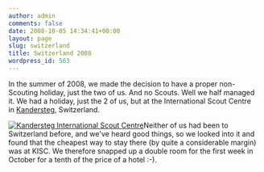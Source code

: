 ```yaml
---
author: admin
comments: false
date: 2008-10-05 14:34:41+00:00
layout: page
slug: switzerland
title: Switzerland 2008
wordpress_id: 563
---
```


In the summer of 2008, we made the decision to have a proper non-Scouting holiday, just the two of us. And no Scouts. Well we half managed it. We had a holiday, just the 2 of us, but at the International Scout Centre in [Kandersteg](http://www.kisc.ch/), Switzerland.

[![Kandersteg International Scout Centre](http://travel.perry-online.me.uk/files/2008/10/kandersteg.jpg)](http://photos.perry-online.me.uk/albums/travel/2008/switzerland/dscf1952.jpg)Neither of us had been to Switzerland before, and we've heard good things, so we looked into it and found that the cheapest way to stay there (by quite a considerable margin) was at KISC. We therefore snapped up a double room for the first week in October for a tenth of the price of a hotel :-).
